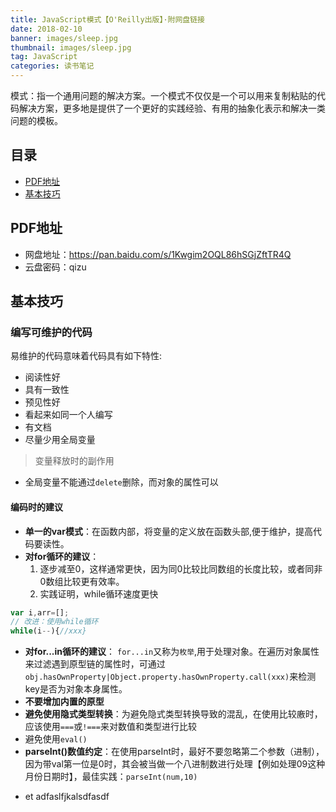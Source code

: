 ```yaml
---
title: JavaScript模式【O'Reilly出版】·附网盘链接
date: 2018-02-10
banner: images/sleep.jpg
thumbnail: images/sleep.jpg
tag: JavaScript
categories: 读书笔记
---
```

模式：指一个通用问题的解决方案。一个模式不仅仅是一个可以用来复制粘贴的代码解决方案，更多地是提供了一个更好的实践经验、有用的抽象化表示和解决一类问题的模板。

<!--more-->

## 目录
- [PDF地址](#PDF地址)
- [基本技巧](#基本技巧)

## PDF地址
- 网盘地址：https://pan.baidu.com/s/1Kwgim2OQL86hSGjZftTR4Q  
- 云盘密码：qizu


## 基本技巧

### 编写可维护的代码

易维护的代码意味着代码具有如下特性:
* 阅读性好
* 具有一致性
* 预见性好
* 看起来如同一个人编写
* 有文档
* 尽量少用全局变量

> 变量释放时的副作用
* 全局变量不能通过`delete`删除，而对象的属性可以

#### 编码时的建议

* **单一的var模式**：在函数内部，将变量的定义放在函数头部,便于维护，提高代码要读性。
* **对for循环的建议**：
    1. 逐步减至0，这样通常更快，因为同0比较比同数组的长度比较，或者同非0数组比较更有效率。
    2. 实践证明，while循环速度更快
    
```js
var i,arr=[];
// 改进：使用while循环
while(i--){//xxx}
```
* **对for...in循环的建议**： `for...in`又称为`枚举`,用于处理对象。在遍历对象属性来过滤遇到原型链的属性时，可通过`obj.hasOwnProperty|Object.property.hasOwnProperty.call(xxx)`来检测key是否为对象本身属性。
* **不要增加内置的原型**
* **避免使用隐式类型转换**：为避免隐式类型转换导致的混乱，在使用比较廒时，应该使用`===`或`!===`来对数值和类型进行比较
* 避免使用`eval()`
* **parseInt()数值约定**：在使用parseInt时，最好不要忽略第二个参数（进制），因为带val第一位是0时，其会被当做一个八进制数进行处理【例如处理09这种月份日期时】，最佳实践：`parseInt(num,10)`

- et adfaslfjkalsdfasdf